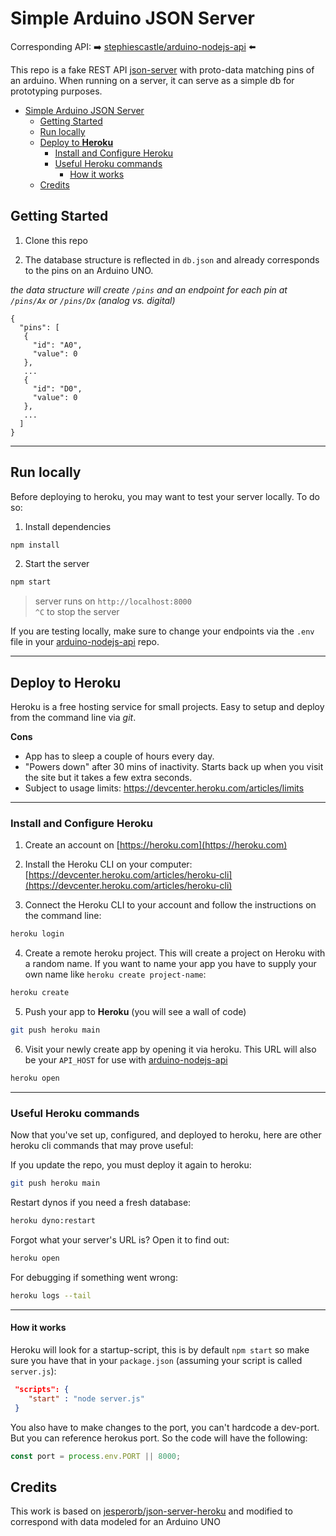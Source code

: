 # Simple Arduino JSON Server

Corresponding API: ➡️ [stephiescastle/arduino-nodejs-api](https://github.com/stephiescastle/arduino-nodejs-api) ⬅️

This repo is a fake REST API [json-server](https://github.com/typicode/json-server) with proto-data matching pins of an arduino. When running on a server, it can serve as a simple db for prototyping purposes.

- [Simple Arduino JSON Server](#simple-arduino-json-server)
  - [Getting Started](#getting-started)
  - [Run locally](#run-locally)
  - [Deploy to **Heroku**](#deploy-to-heroku)
    - [Install and Configure Heroku](#install-and-configure-heroku)
    - [Useful Heroku commands](#useful-heroku-commands)
      - [How it works](#how-it-works)
  - [Credits](#credits)

## Getting Started

1. Clone this repo

2. The database structure is reflected in `db.json` and already corresponds to the pins on an Arduino UNO.

_the data structure will create `/pins` and an endpoint for each pin at `/pins/Ax` or `/pins/Dx` (analog vs. digital)_

```
{
  "pins": [
   {
     "id": "A0",
     "value": 0
   },
   ...
   {
     "id": "D0",
     "value": 0
   },
   ...
  ]
}
```

---

## Run locally

Before deploying to heroku, you may want to test your server locally. To do so:

1. Install dependencies

```bash
npm install
```

2. Start the server

```bash
npm start
```

> server runs on `http://localhost:8000`<br>`^C` to stop the server

If you are testing locally, make sure to change your endpoints via the `.env` file in your [arduino-nodejs-api](https://github.com/stephiescastle/arduino-nodejs-api) repo.

---

## Deploy to **Heroku**

Heroku is a free hosting service for small projects. Easy to setup and deploy from the command line via _git_.

**Cons**

- App has to sleep a couple of hours every day.
- "Powers down" after 30 mins of inactivity. Starts back up when you visit the site but it takes a few extra seconds.
- Subject to usage limits: https://devcenter.heroku.com/articles/limits

---

### Install and Configure Heroku

1. Create an account on [https://heroku.com](https://heroku.com)

2. Install the Heroku CLI on your computer: [https://devcenter.heroku.com/articles/heroku-cli](https://devcenter.heroku.com/articles/heroku-cli)

3. Connect the Heroku CLI to your account and follow the instructions on the command line:

```bash
heroku login
```

4. Create a remote heroku project. This will create a project on Heroku with a random name. If you want to name your app you have to supply your own name like `heroku create project-name`:

```bash
heroku create
```

5. Push your app to **Heroku** (you will see a wall of code)

```bash
git push heroku main
```

6. Visit your newly create app by opening it via heroku. This URL will also be your `API_HOST` for use with [arduino-nodejs-api](https://github.com/stephiescastle/arduino-nodejs-api)

```bash
heroku open
```

---

### Useful Heroku commands

Now that you've set up, configured, and deployed to heroku, here are other heroku cli commands that may prove useful:

If you update the repo, you must deploy it again to heroku:

```bash
git push heroku main
```

Restart dynos if you need a fresh database:

```bash
heroku dyno:restart
```

Forgot what your server's URL is? Open it to find out:

```bash
heroku open
```

For debugging if something went wrong:

```bash
heroku logs --tail
```

---

#### How it works

Heroku will look for a startup-script, this is by default `npm start` so make sure you have that in your `package.json` (assuming your script is called `server.js`):

```json
 "scripts": {
    "start" : "node server.js"
 }
```

You also have to make changes to the port, you can't hardcode a dev-port. But you can reference herokus port. So the code will have the following:

```js
const port = process.env.PORT || 8000;
```

## Credits

This work is based on [jesperorb/json-server-heroku](https://github.com/jesperorb/json-server-heroku) and modified to correspond with data modeled for an Arduino UNO
